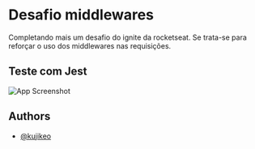 
# Desafio middlewares

Completando mais um desafio do ignite da rocketseat. Se trata-se para reforçar o uso dos middlewares nas requisições.


## Teste com Jest

![App Screenshot](https://i.imgur.com/rhTnF2e.png)

  
## Authors

- [@kujikeo](https://www.github.com/kujikeo)

  

